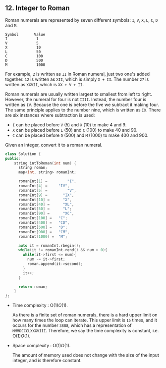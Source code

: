 ## 12. Integer to Roman

Roman numerals are represented by seven different symbols: `I`, `V`, `X`, `L`, `C`, `D` and `M`.

```
Symbol       Value
I             1
V             5
X             10
L             50
C             100
D             500
M             1000
```

For example, `2` is written as `II` in Roman numeral, just two one's added together. `12` is written as `XII`, which is simply `X + II`. The number `27` is written as `XXVII`, which is `XX + V + II`.

Roman numerals are usually written largest to smallest from left to right. However, the numeral for four is not `IIII`. Instead, the number four is written as `IV`. Because the one is before the five we subtract it making four. The same principle applies to the number nine, which is written as `IX`. There are six instances where subtraction is used:

- `I` can be placed before `V` (5) and `X` (10) to make 4 and 9. 
- `X` can be placed before `L` (50) and `C` (100) to make 40 and 90. 
- `C` can be placed before `D` (500) and `M` (1000) to make 400 and 900.

Given an integer, convert it to a roman numeral.

```cpp
class Solution {
public:
    string intToRoman(int num) {
      string roman;
      map<int, string> romanInt;

      romanInt[1] = 		"I",
      romanInt[4] =     "IV",
      romanInt[5] = 		"V",
      romanInt[9] = 	  "IX",
      romanInt[10] = 	  "X",
      romanInt[40] = 	  "XL",
      romanInt[50] = 	  "L";
      romanInt[90] = 	  "XC",
      romanInt[100] = 	"C";
      romanInt[400] = 	"CD",
      romanInt[500] = 	"D";
      romanInt[900] = 	"CM",
      romanInt[1000] = 	"M";

      auto it = romanInt.rbegin(); 
      while(it != romanInt.rend() && num > 0){
        while(it->first <= num){
          num -= it->first; 
          roman.append(it->second);
        }
        it++; 
      }

      return roman;
    }
};

```

- Time complexity : O(1)*O*(1).

  As there is a finite set of roman numerals, there is a hard upper limit on how many times the loop can iterate. This upper limit is `15` times, and it occurs for the number `3888`, which has a representation of `MMMDCCCLXXXVIII`. Therefore, we say the time complexity is constant, i.e. O(1)*O*(1).

- Space complexity : O(1)*O*(1).

  The amount of memory used does not change with the size of the input integer, and is therefore constant.